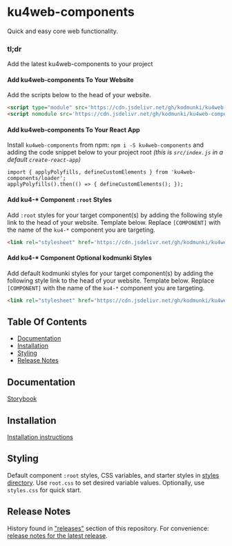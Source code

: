 # ku4web-components
Quick and easy core web functionality.

### tl;dr
Add the latest ku4web-components to your project

#### Add ku4web-components To Your Website
Add the scripts below to the head of your website.

```html
<script type="module" src='https://cdn.jsdelivr.net/gh/kodmunki/ku4web-components@latest/dist/ku4web-components.esm.js'></script>
<script nomodule src='https://cdn.jsdelivr.net/gh/kodmunki/ku4web-components@latest/dist/ku4web-components.js'></script>
```

#### Add ku4web-components To Your React App
Install `ku4web-components` from npm: `npm i -S ku4web-components` 
and adding the code snippet below to your project root 
_(this is `src/index.js` in a default `create-react-app`)_

```ecmascript 6
import { applyPolyfills, defineCustomElements } from 'ku4web-components/loader';
applyPolyfills().then(() => { defineCustomElements(); });
```

#### Add ku4-* Component `:root` Styles
Add `:root` styles for your target component(s) by adding the following style 
link to the head of your website. Template below.
Replace `[COMPONENT]` with the name of the `ku4-*` component you are targeting.

```html
<link rel="stylesheet" href='https://cdn.jsdelivr.net/gh/kodmunki/ku4web-components@latest/styles/[COMPONENT]/root.css' />
```

#### Add ku4-* Component Optional kodmunki Styles
Add default kodmunki styles for your target component(s) by adding the following 
style link to the head of your website. Template below.
Replace `[COMPONENT]` with the name of the `ku4-*` component you are targeting.

```html
<link rel="stylesheet" href='https://cdn.jsdelivr.net/gh/kodmunki/ku4web-components@latest/styles/[COMPONENT]/styles.css' />
```

## Table Of Contents
* [Documentation](#documentation)
* [Installation](#installation)
* [Styling](#styling)
* [Release Notes](#release-notes)

## Documentation
[Storybook](https://kodmunki.github.io/storybook)

## Installation
[Installation instructions](http://kodmunki.github.io/storybook/index.html?path=/story/overview-about--page#installation)

## Styling
Default component `:root` styles, CSS variables, and starter styles in
[styles directory](./styles). Use `root.css` to set desired variable values.
Optionally, use `styles.css` for quick start.

## Release Notes
History found in ["releases"](https://github.com/kodmunki/ku4web-components/releases) section of this repository.
For convenience: [release notes for the latest release](https://github.com/kodmunki/ku4web-components/releases/latest).
